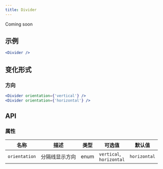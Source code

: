 ```yaml
---
title: Divider
---
```

Coming soon

## 示例

```jsx
<Divider />
```

## 变化形式

### 方向

```jsx
<Divider orientation={'vertical'} />
<Divider orientation={'horizontal'} />
```

## API

### 属性

名称 | 描述 | 类型 | 可选值 | 默认值
--- | --- | --- | --- | ---
`orientation` | 分隔线显示方向 | enum | `vertical`, </br>`horizontal` | `horizontal`
